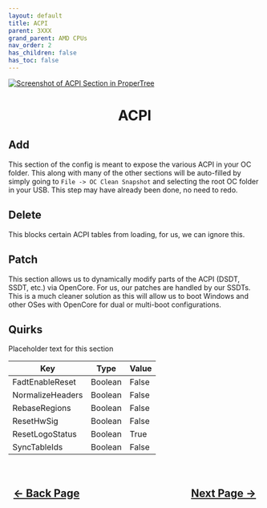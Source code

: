 ```yaml
---
layout: default
title: ACPI
parent: 3XXX
grand_parent: AMD CPUs
nav_order: 2
has_children: false
has_toc: false
---
```


<style>
  .navigation-container {
    display: flex;
    justify-content: space-between;
    align-items: center;
    width: 100%;
  }
  
  .nav-button {
    margin: 10px;
  }

  .section-title{
    text-align: center
  }

  .key-title{
    text-align: left
  }
</style>

<a align="center" href=""><img src="../../../../assets/" alt="Screenshot of ACPI Section in ProperTree"></a>

<h1 class="section-title">ACPI</h1>

<h2 class="key-title">Add</h2>

This section of the config is meant to expose the various ACPI in your OC folder. This along with many of the other sections will be auto-filled by simply going to ``File -> OC Clean Snapshot`` and selecting the root OC folder in your USB. This step may have already been done, no need to redo.

<h2 class="key-title">Delete</h2>

This blocks certain ACPI tables from loading, for us, we can ignore this.

<h2 class="key-title">Patch</h2>

This section allows us to dynamically modify parts of the ACPI (DSDT, SSDT, etc.) via OpenCore. For us, our patches are handled by our SSDTs. This is a much cleaner solution as this will allow us to boot Windows and other OSes with OpenCore for dual or multi-boot configurations.

<h2 class="key-title">Quirks</h2>

Placeholder text for this section

| Key | Type | Value |
| --- | --- | --- |
| FadtEnableReset | Boolean | False |
| NormalizeHeaders | Boolean | False |
| RebaseRegions | Boolean | False |
| ResetHwSig | Boolean | False |
| ResetLogoStatus | Boolean | True |
| SyncTableIds | Boolean | False |

<h2 align="center">
  <br>
  <div class="navigation-container">
    <a class="nav-button" href="../01-Introduction/">&larr; Back Page</a>
    <a class="nav-button" href="../03-Booter/">Next Page &rarr;</a>
  </div>
  <br>
</h2>
